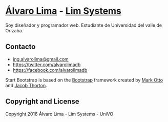 # [Álvaro Lima](http://limcode.com/webmaster) - [Lim Systems](http://limcode.com)

Soy diseñador y programador web. Estudiante de Universidad del valle de Orizaba.

## Contacto


* ing.alvarolima@gmail.com
* https://twitter.com/alvarolimadb
* https://facebook.com/alvarolimadb

Start Bootstrap is based on the [Bootstrap](http://getbootstrap.com/) framework created by [Mark Otto](https://twitter.com/mdo) and [Jacob Thorton](https://twitter.com/fat).

## Copyright and License

Copyright 2016 Álvaro Lima - Lim Systems - UniVO 